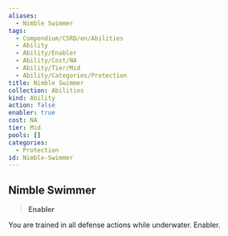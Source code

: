 ```yaml
---
aliases:
  - Nimble Swimmer
tags:
  - Compendium/CSRD/en/Abilities
  - Ability
  - Ability/Enabler
  - Ability/Cost/NA
  - Ability/Tier/Mid
  - Ability/Categories/Protection
title: Nimble Swimmer
collection: Abilities
kind: Ability
action: false
enabler: true
cost: NA
tier: Mid
pools: []
categories:
  - Protection
id: Nimble-Swimmer
---
```

## Nimble Swimmer    
>**Enabler**  
    
You are trained in all defense actions while underwater. Enabler.
